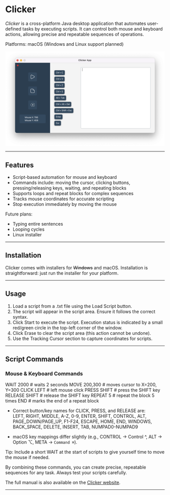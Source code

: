 # Clicker

*Clicker* is a cross-platform Java desktop application that automates user-defined tasks by executing scripts. It can control both mouse and keyboard actions, allowing precise and repeatable sequences of operations.

Platforms: macOS (Windows and Linux support planned)

![Clicker Screenshot](src/main/resources/screenshot.png)

---

## Features

- Script-based automation for mouse and keyboard
- Commands include: moving the cursor, clicking buttons, pressing/releasing keys, waiting, and repeating blocks
- Supports loops and repeat blocks for complex sequences
- Tracks mouse coordinates for accurate scripting
- Stop execution immediately by moving the mouse

Future plans:

- Typing entire sentences
- Looping cycles
- Linux installer

---

## Installation

Clicker comes with installers for ~~Windows~~ and macOS. Installation is straightforward: just run the installer for your platform.

---

## Usage

1. Load a script from a .txt file using the Load Script button.
2. The script will appear in the script area. Ensure it follows the correct syntax.
3. Click Start to execute the script. Execution status is indicated by a small red/green circle in the top-left corner of the window.
4. Click Erase to clear the script area (this action cannot be undone).
5. Use the Tracking Cursor section to capture coordinates for scripts.

---

## Script Commands

### Mouse & Keyboard Commands


WAIT 2000        # waits 2 seconds
MOVE 200,300     # moves cursor to X=200, Y=300
CLICK LEFT       # left mouse click
PRESS SHIFT      # press the SHIFT key
RELEASE SHIFT    # release the SHIFT key
REPEAT 5         # repeat the block 5 times
END              # marks the end of a repeat block

- Correct button/key names for CLICK, PRESS, and RELEASE are:  
  LEFT, RIGHT, MIDDLE, A-Z, 0-9, ENTER, SHIFT, CONTROL, ALT, PAGE_DOWN/PAGE_UP, F1-F24, ESCAPE, HOME, END, WINDOWS, BACK_SPACE, DELETE, INSERT, TAB, NUMPAD0-NUMPAD9

- macOS key mappings differ slightly (e.g., CONTROL → Control ^, ALT → Option ⌥, META → `Command ⌘`).

Tip: Include a short WAIT at the start of scripts to give yourself time to move the mouse if needed.

By combining these commands, you can create precise, repeatable sequences for any task. Always test your scripts carefully.

The full manual is also available on the [Clicker website](https://leprpht.github.io/ClickerWeb/).

---